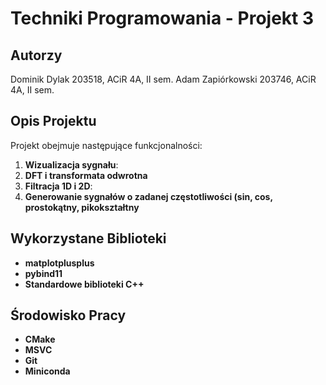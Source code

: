 # Techniki Programowania - Projekt 3

## Autorzy
Dominik Dylak 203518, ACiR 4A, II sem.
Adam Zapiórkowski 203746, ACiR 4A, II sem.

## Opis Projektu
Projekt obejmuje następujące funkcjonalności:

1. **Wizualizacja sygnału**:
2. **DFT i transformata odwrotna**
3. **Filtracja 1D i 2D**:
4. **Generowanie sygnałów o zadanej częstotliwości (sin, cos, prostokątny, pikokształtny**

## Wykorzystane Biblioteki
- **matplotplusplus**
- **pybind11**
- **Standardowe biblioteki C++**

## Środowisko Pracy
- **CMake**
- **MSVC**
- **Git**
- **Miniconda**